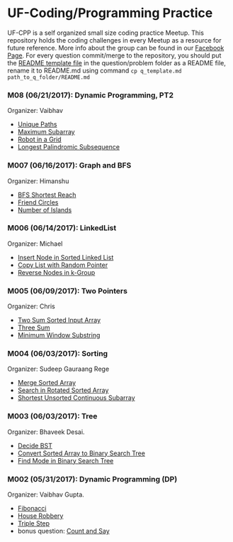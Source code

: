 # UF-Coding/Programming Practice
UF-CPP is a self organized small size coding practice Meetup. This repository holds the coding challenges in every Meetup as a resource for future reference. More info about the group can be found in our [Facebook Page](https://www.facebook.com/groups/453423804992985/). For every question commit/merge to the repository, you should put the [README template file](./q_template.md) in the question/problem folder as a README file, rename it to README.md using command `cp q_template.md path_to_q_folder/README.md`

### M08 (06/21/2017): Dynamic Programming, PT2
Organizer: Vaibhav
* [Unique Paths](./Unique%20Paths)
* [Maximum Subarray](./Maximum%20Subarray)
* [Robot in a Grid](./Robot%20in%20a%20Grid)
* [Longest Palindromic Subsequence](./Longest%20Palindromic%20Subsequence)

### M007 (06/16/2017): Graph and BFS
Organizer: Himanshu
* [BFS Shortest Reach](./BFS%20Shortest%20Reach)
* [Friend Circles](./Friend%20Circles)
* [Number of Islands](./Number%20of%20Islands)

### M006 (06/14/2017): LinkedList
Organizer: Michael
* [Insert Node in Sorted Linked List](./Insert%20Node%20in%20Sorted%20Linked%20List)
* [Copy List with Random Pointer](./Copy%20List%20with%20Random%20Pointer)
* [Reverse Nodes in k-Group](./Reverse%20Nodes%20in%20k-Group)

### M005 (06/09/2017): Two Pointers
Organizer: Chris
* [Two Sum Sorted Input Array](./Two%20Sum%20Sorted%20Input%20Array)
* [Three Sum](./Three%20Sum)
* [Minimum Window Substring](./Minimum%20Window%20Substring)

### M004 (06/03/2017): Sorting
Organizer: Sudeep Gauraang Rege
* [Merge Sorted Array](./Merge%20Sorted%20Array)
* [Search in Rotated Sorted Array](./Search%20in%20Rotated%20Sorted%20Array)
* [Shortest Unsorted Continuous Subarray](./Shortest%20Unsorted%20Continuous%20Subarray)

### M003 (06/03/2017): Tree
Organizer: Bhaveek Desai.
* [Decide BST](./Decide%20BST)
* [Convert Sorted Array to Binary Search Tree](./Convert%20Sorted%20Array%20to%20Binary%20Search%20Tree)
* [Find Mode in Binary Search Tree](./Find%20Mode%20in%20Binary%20Search%20Tree)

### M002 (05/31/2017): Dynamic Programming (DP)
Organizer: Vaibhav Gupta.
* [Fibonacci](./Fibonacci)
* [House Robbery](./House%20Robbery)
* [Triple Step](./Triple%20Step)
* bonus question: [Count and Say](./Count%20and%20Say)
